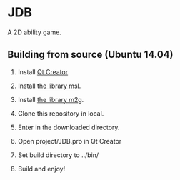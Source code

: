JDB
===

A 2D ability game.

## Building from source (Ubuntu 14.04)

1. Install [Qt Creator](https://qt-project.org/wiki/Category:Tools::QtCreator)

2. Install [the library msl](https://github.com/moisesjbc/msl).

3. Install [the library m2g](https://github.com/moisesjbc/m2g).

4. Clone this repository in local.

5. Enter in the downloaded directory.

6. Open project/JDB.pro in Qt Creator

7. Set build directory to ../bin/

8. Build and enjoy!
